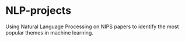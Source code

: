# NLP-projects
Using Natural Language Processing on NIPS papers to identify the most popular themes in machine learning.
